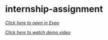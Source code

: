 # internship-assignment

*[Click here to open in Expo](https://expo.io/@shubham0804/geek-synergy-assignment)*

*[Click here to watch demo video](https://youtu.be/NvqwyWJ5Q4A)*
